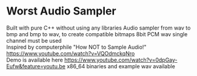 # Worst Audio Sampler  
Built with pure C++ without using any libraries
Audio sampler from wav to bmp and bmp to wav, to create compatible bitmaps 8bit PCM wav single channel must be used  
Inspired by computerphile "How NOT to Sample Audio!" https://www.youtube.com/watch?v=VQOdmckqNro  
Demo is available here https://www.youtube.com/watch?v=0dpGay-Eufw&feature=youtu.be
x86_64 binaries and example wav available

